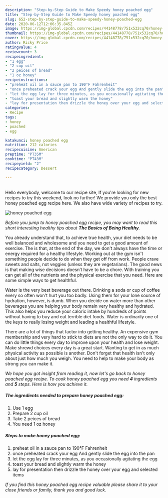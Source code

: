 ```yaml
---
description: "Step-by-Step Guide to Make Speedy honey poached egg"
title: "Step-by-Step Guide to Make Speedy honey poached egg"
slug: 652-step-by-step-guide-to-make-speedy-honey-poached-egg
date: 2020-06-12T12:06:35.845Z
image: https://img-global.cpcdn.com/recipes/44148778/751x532cq70/honey-poached-egg-recipe-main-photo.jpg
thumbnail: https://img-global.cpcdn.com/recipes/44148778/751x532cq70/honey-poached-egg-recipe-main-photo.jpg
cover: https://img-global.cpcdn.com/recipes/44148778/751x532cq70/honey-poached-egg-recipe-main-photo.jpg
author: Ricky Price
ratingvalue: 4
reviewcount: 3
recipeingredient:
- "1 egg"
- "2 cup oil"
- "2 peices of bread"
- "1 oz honey"
recipeinstructions:
- "preheat oil in a sauce pan to 190°F Fahrenheit"
- "once preheated crack your egg And gently slide the egg into the pan"
- "let the egg lay for three minutes, as you occasionally agitating the egg"
- "toast your bread and slightly warm the honey"
- "lay for presentation then drizzle the honey over your egg and selected items"
categories:
- Recipe
tags:
- honey
- poached
- egg

katakunci: honey poached egg 
nutrition: 212 calories
recipecuisine: American
preptime: "PT35M"
cooktime: "PT43M"
recipeyield: "2"
recipecategory: Dessert

---
```

<br>
Hello everybody, welcome to our recipe site, If you're looking for new recipes to try this weekend, look no further! We provide you only the best honey poached egg recipe here. We also have wide variety of recipes to try.
<br>


![honey poached egg](https://img-global.cpcdn.com/recipes/44148778/751x532cq70/honey-poached-egg-recipe-main-photo.jpg)

<i>Before you jump to honey poached egg recipe, you may want to read this short interesting healthy tips about <strong>The Basics of Being Healthy</strong>.</i>

You already understand that, to achieve true health, your diet needs to be well balanced and wholesome and you need to get a good amount of exercise. The  is that, at the end of the day, we don't always have the time or energy required for a healthy lifestyle. Working out at the gym isn't something people decide to do when they get off from work. People crave sweets and salts, not veggies (unless they are vegetarians). The good news is that making wise decisions doesn’t have to be a chore. With training you can get all of the nutrients and the physical exercise that you need. Here are some simple ways to get healthful.

Water is the very best beverage out there. Drinking a soda or cup of coffee every so often won't hurt you too badly. Using them for your lone source of hydration, however, is dumb. When you decide on water more than other beverages you are helping your body remain very healthy and hydrated. This also helps you reduce your caloric intake by hundreds of points without having to buy and eat terrible diet foods. Water is ordinarily one of the keys to really losing weight and leading a healthful lifestyle.

There are a lot of things that factor into getting healthy. An expensive gym membership and very hard to stick to diets are not the only way to do it. You can do little things every day to improve upon your health and lose weight. Make shrewd choices every day is a great start. Wanting to get in as much physical activity as possible is another. Don't forget that health isn't only about just how much you weigh. You need to help to make your body as strong you can make it. 


<i>We hope you got insight from reading it, now let's go back to honey poached egg recipe. To cook honey poached egg you need <strong>4</strong> ingredients and <strong>5</strong> steps. Here is how you achieve it.
</i>

##### The ingredients needed to prepare honey poached egg:

1. Use 1 egg
1. Prepare 2 cup oil
1. Take 2 peices of bread
1. You need 1 oz honey


##### Steps to make honey poached egg:

1. preheat oil in a sauce pan to 190°F Fahrenheit
1. once preheated crack your egg And gently slide the egg into the pan
1. let the egg lay for three minutes, as you occasionally agitating the egg
1. toast your bread and slightly warm the honey
1. lay for presentation then drizzle the honey over your egg and selected items


<i>If you find this honey poached egg recipe valuable please share it to your close friends or family, thank you and good luck.</i>
